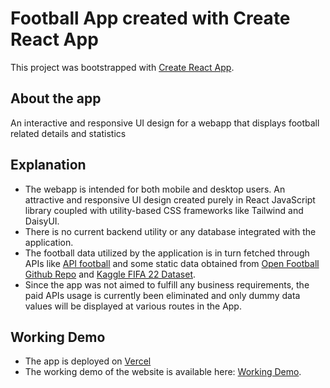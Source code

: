 # Football App created with Create React App

This project was bootstrapped with [Create React App](https://github.com/facebook/create-react-app).

## About the app

An interactive and responsive UI design for a webapp that displays football related details and statistics

## Explanation 

* The webapp is intended for both mobile and desktop users. An attractive and responsive UI design created purely in React JavaScript library coupled with utility-based CSS frameworks like Tailwind and DaisyUI.
* There is no current backend utility or any database integrated with the application.
* The football data utilized by the application is in turn fetched through APIs like [API football](https://www.api-football.com/) and some static data obtained from [Open Football Github Repo](https://github.com/openfootball/football.json) and [Kaggle FIFA 22 Dataset](https://www.kaggle.com/stefanoleone992/fifa-22-complete-player-dataset). 
* Since the app was not aimed to fulfill any business requirements, the paid APIs usage is currently been eliminated and only dummy data values will be displayed at various routes in the App.

## Working Demo

* The app is deployed on [Vercel](https://vercel.com/)
* The working demo of the website is available here: [Working Demo](https://pg-football-app-red.vercel.app/).